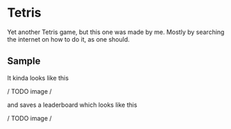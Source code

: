 # Tetris
Yet another Tetris game, but this one was made by me. Mostly by searching the internet on how to do it, as one should.

## Sample
It kinda looks like this

/ TODO image /

and saves a leaderboard which looks like this

/ TODO image /
